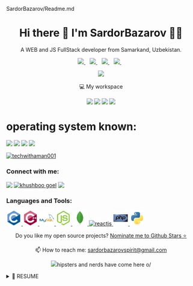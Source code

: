 SardorBazarov/Readme.md



<h1 align='center'>
  Hi there 👋 I'm SardorBazarov 👨‍💻
</h1>

<p align='center'>
  A WEB and JS FullStack developer from Samarkand, Uzbekistan.
</p>



<p align='center'>
  
  <a href="https://www.linkedin.com/in/sardorbazarov/">
    <img src="https://img.shields.io/badge/linkedin-%230077B5.svg?&style=for-the-badge&logo=linkedin&logoColor=white" />
  </a>&nbsp;&nbsp;
  <a href="https://instagram.com/sardor_bazarov_m">
    <img src="https://img.shields.io/badge/instagram-%23E4405F.svg?&style=for-the-badge&logo=instagram&logoColor=white" />        
  </a>&nbsp;&nbsp;
	 <a href="https://facebook.com/sardor_bazarov_m">
    <img src="https://img.shields.io/badge/Facebook-%230077B5.svg?&style=for-the-badge&logo=facebook&logoColor=white" />        
  </a>&nbsp;&nbsp;
	 <a href="https://t.me/Sardor_Bazarov">
    <img src="https://img.shields.io/badge/Telegram-%230077B5.svg?&style=for-the-badge&logo=telegram&logoColor=white" />        
  </a>&nbsp;&nbsp;
  
</p>

<p align='center'>
  <a href="#"><img src="https://github-readme-stats.vercel.app/api?username=sardorbazarov&show_icons=true&count_private=true&theme=dark" width="350"></a>
</p>

<p align='center'>
  💻 My workspace<br/><br/>
  <img src="https://img.shields.io/badge/windows-%230078D6.svg?&style=for-the-badge&logo=windows&logoColor=white" />
  <img src="https://img.shields.io/badge/intel-core%20i5%2010th-%230071C5.svg?&style=for-the-badge&logo=intel&logoColor=white" />
  <img src="https://img.shields.io/badge/RAM-16GB-%230071C5.svg?&style=for-the-badge&logoColor=white" />
  <img src="https://img.shields.io/badge/nvidia-gtx%201650-%2376B900.svg?&style=for-the-badge&logo=nvidia&logoColor=white" />
</p>


# operating system known:
  <img src="https://img.shields.io/badge/Windows-0078D6?style=for-the-badge&logo=windows&logoColor=white">
  <img src="https://img.shields.io/badge/Ubuntu-E95420?style=for-the-badge&logo=ubuntu&logoColor=white">
  <img src="https://img.shields.io/badge/iOS-000000?style=for-the-badge&logo=ios&logoColor=white">
  <img src="https://img.shields.io/badge/android-000000?style=for-the-badge&logo=android&logoColor=white">
  

<p align="left"> <a href="https://github.com/ryo-ma/github-profile-trophy"><img src="https://github-profile-trophy.vercel.app/?username=techwithaman001" alt="techwithaman001" /></a> </p>
 
<h3 align="left">Connect with me:</h3>
<p align="left">

<a href="https://www.linkedin.com/in/aman-yerwarkar-5357611a6/" target="_blank"><img align="center" src="https://img.shields.io/badge/LinkedIn-0077B5?style=for-the-badge&logo=linkedin&logoColor=white"   /></a>
<a href="https://www.youtube.com/channel/UCUTus97_l3qzZBL_Zbdp2gw" target="_blank"><img align="center" src="https://img.shields.io/badge/YouTube-FF0000?style=for-the-badge&logo=youtube&logoColor=white" alt="khushboo goel" /></a>
<a href="https://github.com/techwithaman001" target="_blank"><img align="center" src=" https://img.shields.io/badge/GitHub-100000?style=for-the-badge&logo=github&logoColor=white" /></a>
  
 
</p>

<h3 align="left">Languages and Tools:</h3>
<p align="left"> <a href="https://www.cprogramming.com/" target="_blank"> <img src="https://raw.githubusercontent.com/devicons/devicon/master/icons/c/c-original.svg" alt="c" width="40" height="40"/> </a> <a href="https://www.w3schools.com/cpp/" target="_blank"> 
<img src="https://raw.githubusercontent.com/devicons/devicon/master/icons/cplusplus/cplusplus-original.svg" alt="cplusplus" width="40" height="40"/> </a>
<a href="https://www.w3schools.com/cs/" target="_blank"> <a href="https://golang.org" target="_blank"> 
<a href="https://www.mysql.com/" target="_blank"> <img src="https://raw.githubusercontent.com/devicons/devicon/master/icons/mysql/mysql-original-wordmark.svg" alt="mysql" width="40" height="40"/> </a> 
<a href="https://www.nodejs.com/" target="_blank"> <img src="https://raw.githubusercontent.com/devicons/devicon/master/icons/nodejs/nodejs-original.svg" alt="nodejs" width="40" height="40"/> </a>
<a href="https://www.mongodb.com/" target="_blank"> <img src="https://raw.githubusercontent.com/devicons/devicon/master/icons/mongodb/mongodb-original.svg" alt="mongodb" width="40" height="40"/> </a>
<a href="https://www.reactjs.com/" target="_blank"> <img src="https://raw.githubusercontent.com/devicons/devicon/master/icons/reactjs/reactjs-original.svg" alt="reactjs" width="40" height="40"/> </a>
<a href="https://www.php.net" target="_blank"> <img src="https://raw.githubusercontent.com/devicons/devicon/master/icons/php/php-original.svg" alt="php" width="40" height="40"/> </a>
<a href="https://www.python.org" target="_blank"> <img src="https://raw.githubusercontent.com/devicons/devicon/master/icons/python/python-original.svg" alt="python" width="40" height="40"/> </a> </p>



<p align='center'>
  Do you like my open source projects? <a href='https://stars.github.com/nominate/'>Nominate me to Github Stars ⭐</a>
</p>

<!-- <details align='center'>
  <summary>:zap: My workspace specs</summary>
</details>-->

<p align='center'>
  📫 How to reach me: <a href='mailto:sardorbazarovspirit@gmail.com'>sardorbazarovspirit@gmail.com</a>
</p>
<p align='center'>
  <a href="#"><img src="https://badges.pufler.dev/visits/alexandresanlim/alexandresanlim"></a>hipsters and nerds have come here o/
</p>

<details>
  <summary>📃 RESUME </summary>


## Education

- 📖 **Web Development**\
📆 2018 -moment\ (Uncompleated)
📍 **Tashkent University of Information and Technologies ** - Tashkent, Uzbekistan .
  
  📆 2020 -moment\ (Uncompleated)
  📍 **Tokyo Institute of Technology ** - Tokyo, Japan .

## Experience

<img align="right" src="https://img.shields.io/badge/Xamarin%20Forms-3498DB?logo=xamarin&logoColor=white" />

- 👨‍💻 **JS WEB DEVELOPER **\
📆 2018 - 2020\
📍 **ARBA SAVDO MCHJ** \ www.arba.uz - Tashkent, Uzbekistan  
  
<img align="right" src="https://img.shields.io/badge/Xamarin%20Forms-3498DB?logo=xamarin&logoColor=white" />

- 👨‍💻 **JS & OpenCart Developer, Copyrighter**\
📆 2020 - 2021\
📍 **"PIXYZ ALLIANCE" MChJ** \ www.bozor.com - Tashkent, Uzbekistan  
	 
<img align="right" src="https://img.shields.io/badge/Xamarin%20Forms-3498DB?logo=xamarin&logoColor=white" />

		- 👨‍💻 **Interpreter, Copyrighter **\	
		📆 June 2020 - Sep 2020\
		📍 **"ASAXIY BOOKS" MChJ** \ AsaxiyBooks - Tashkent, Uzbekistan  

<img align="right" src="https://img.shields.io/badge/Slack-4A154B?logo=slack&logoColor=white" />
  		- 👨‍💻 **Truck Dispatcher**\
	📆 June 2019 -moment\	
	
	📍 **“ HASAN OGULLARI ULUSLARARASI NAKLIYECILIK “ MChJ** \ - Tashkent, Uzbekistan	

<img align="right" src="https://img.shields.io/badge/Slack-4A154B?logo=slack&logoColor=white" />
  		- 👨‍💻 **Logistic & Shipping Agent**\
	📆 2018 -moment\	
	
	📍 **"ISMAIL SOPRAS" MChJ** \ - Samarkand, Uzbekistan  

<img align="right" src="https://img.shields.io/badge/Slack-4A154B?logo=slack&logoColor=white" />
<img align="right" src="https://img.shields.io/badge/Azure-0089D6?logo=microsoft-azure&logoColor=white" />
<img align="right" src="https://img.shields.io/badge/SQL%20Server-CC2927?logo=microsoft-sql-server&logoColor=white" />
<img align="right" src="https://img.shields.io/badge/Github-181717?logo=github&logoColor=white" />
<img align="right" src="https://img.shields.io/badge/C Sharp-239120?logo=c-sharp&logoColor=white" />
<img align="right" src="https://img.shields.io/badge/UWP-0089D6?logo=microsoft&logoColor=white" />
<img align="right" src="https://img.shields.io/badge/Xamarin%20Forms-3498DB?logo=xamarin&logoColor=white" />

- 👨‍💻 **CIO and Cross Mobile Developer**\
📆 2016 - 2021\
📍 **Infinitus Solutions** - Curitiba/PR, Brazil

<img align="right" src="https://img.shields.io/badge/SQL%20Server-CC2927?logo=microsoft-sql-server&logoColor=white" />
<img align="right" src="https://img.shields.io/badge/C Sharp-239120?logo=c-sharp&logoColor=white" />
<img align="right" src="https://img.shields.io/badge/html5-E34F26?logo=html5&logoColor=white" />
<img align="right" src="https://img.shields.io/badge/css3-1572B6?logo=css3&logoColor=white" />
<img align="right" src="https://img.shields.io/badge/bootstrap-563D7C?logo=bootstrap&logoColor=white" />

- 👨‍💻 **Systems Analyst and Front End Developer**\
📆 2015 - 2016\
📍 **Web Works** - Presidente Prudente/SP, Brazil

<img align="right" src="https://img.shields.io/badge/Windows-0078D6?logo=windows&logoColor=white" />
<img align="right" src="https://img.shields.io/badge/Microsoft%20Excel-217346?logo=microsoft-excel&logoColor=white" />
<img align="right" src="https://img.shields.io/badge/Microsoft%20Office-D83B01?logo=microsoft-office&logoColor=white" />
<img align="right" src="https://img.shields.io/badge/SAP-0FAAFF?logo=sap&logoColor=white" />


- 👨‍💻 **Office Assistant**\
📆 2011 - 2015\
📍 **Energisa** - Presidente Prudente/SP, Brazil

<!--## Skills

<img align="right" src="https://img.shields.io/badge/(My)SQL-4479A1?logo=mysql&logoColor=white" />
<img align="right" src="https://img.shields.io/badge/BASH-4EAA25?logo=gnu-bash&logoColor=white" />
<img align="right" src="https://img.shields.io/badge/PHP-777BB4?logo=php&logoColor=white" />
<img align="right" src="https://img.shields.io/badge/Go-00ADD8?logo=go&logoColor=white" />
<img align="right" src="https://img.shields.io/badge/Python-3776AB?logo=python&logoColor=white" />
<img align="right" src="https://img.shields.io/badge/C Sharp-239120?logo=c-sharp&logoColor=white" />
<img align="right" src="https://img.shields.io/badge/C++-00599C?logo=c%2B%2B&logoColor=white" />
<img align="right" src="https://img.shields.io/badge/C-A8B9CC?logo=c&logoColor=white" />

**Programming**

<img align="right" src="https://img.shields.io/badge/Arch-1793D1?logo=arch-linux&logoColor=white" />
<img align="right" src="https://img.shields.io/badge/Fedora-294172?logo=fedora&logoColor=white" />
<img align="right" src="https://img.shields.io/badge/Debian-A81D33?logo=debian&logoColor=white" />
<img align="right" src="https://img.shields.io/badge/Ubuntu-E95420?logo=ubuntu&logoColor=white" />
<img align="right" src="https://img.shields.io/badge/Windows-0078D6?logo=windows&logoColor=white" />

**Operating Systems**

<img align="right" src="https://img.shields.io/badge/English-B2-blue?logo=data:image/svg%2bxml;base64,PHN2ZyB4bWxucz0iaHR0cDovL3d3dy53My5vcmcvMjAwMC9zdmciIGlkPSJmbGFnLWljb24tY3NzLWdiLWVuZyIgdmlld0JveD0iMCAwIDY0MCA0ODAiPgogIDxwYXRoIGZpbGw9IiNmZmYiIGQ9Ik0wIDBoNjQwdjQ4MEgweiIvPgogIDxwYXRoIGZpbGw9IiNjZTExMjQiIGQ9Ik0yODEuNiAwaDc2Ljh2NDgwaC03Ni44eiIvPgogIDxwYXRoIGZpbGw9IiNjZTExMjQiIGQ9Ik0wIDIwMS42aDY0MHY3Ni44SDB6Ii8+Cjwvc3ZnPgo=" />
<img align="right" src="https://img.shields.io/badge/Italian-mother tongue-green?logo=data:image/svg%2bxml;base64,PHN2ZyB4bWxucz0iaHR0cDovL3d3dy53My5vcmcvMjAwMC9zdmciIGlkPSJmbGFnLWljb24tY3NzLWl0IiB2aWV3Qm94PSIwIDAgNjQwIDQ4MCI+DQogIDxnIGZpbGwtcnVsZT0iZXZlbm9kZCIgc3Ryb2tlLXdpZHRoPSIxcHQiPg0KICAgIDxwYXRoIGZpbGw9IiNmZmYiIGQ9Ik0wIDBoNjQwdjQ4MEgweiIvPg0KICAgIDxwYXRoIGZpbGw9IiMwMDkyNDYiIGQ9Ik0wIDBoMjEzLjN2NDgwSDB6Ii8+DQogICAgPHBhdGggZmlsbD0iI2NlMmIzNyIgZD0iTTQyNi43IDBINjQwdjQ4MEg0MjYuN3oiLz4NCiAgPC9nPg0KPC9zdmc+" />

-->

</details>
  

<!--
**alexandresanlim/alexandresanlim** is a ✨ _special_ ✨ repository because its `README.md` (this file) appears on your GitHub profile.

Here are some ideas to get you started:

- 🔭 I’m currently working on ...
- 🌱 I’m currently learning ...
- 👯 I’m looking to collaborate on ...
- 🤔 I’m looking for help with ...
- 💬 Ask me about ...
- 📫 How to reach me: ...
- 😄 Pronouns: ...
- ⚡ Fun fact: ...
-->











